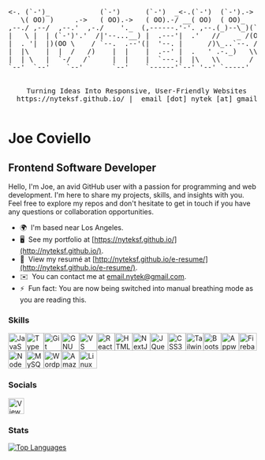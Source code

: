 <div align="center">
  <pre>                                          
<-. (`-')_            (`-')      (`-')  _<-.(`-')  (`-').->          
   \( OO) )     .->   ( OO).->   ( OO).-/ __( OO)  ( OO)_   <-.     
,--./ ,--/  ,--.'  ,-./    '._  (,------.'-'. ,--.(_)--\_)(`-')-----.
|   \ |  | (`-')'.'  /|'--...__) |  .---'|  .'   //    _ /(OO|(_\---'
|  . '|  |)(OO \    / `--.  .--'(|  '--. |      /)\_..`--. / |  '--. 
|  |\    |  |  /   /)    |  |    |  .--' |  .   ' .-._)   \\_)  .--' 
|  | \   |  `-/   /`     |  |    |  `---.|  |\   \\       / `|  |_)  
`--'  `--'    `--'       `--'    `------'`--' '--' `-----'   `--'    
  <br>
  Turning Ideas Into Responsive, User-Friendly Websites
  https://nyteksf.github.io/ |  email [dot] nytek [at] gmail.com
   </pre>      
</div>

Joe Coviello
=============================

Frontend Software Developer
---------------------------

Hello, I'm Joe, an avid GitHub user with a passion for programming and web development. I'm here to share my projects, skills, and insights with you. Feel free to explore my repos and don't hesitate to get in touch if you have any questions or collaboration opportunities.

* 🌍  I'm based near Los Angeles.
* 🖥️  See my portfolio at [https://nyteksf.github.io/](http://nyteksf.github.io/).
* 💼&nbsp;&nbsp;View my resumé at [http://nyteksf.github.io/e-resume/](http://nyteksf.github.io/e-resume/).
* ✉️  You can contact me at [email.nytek@gmail.com](mailto:email.nytek@gmail.com).
* ⚡&nbsp;&nbsp;Fun fact: You are now being switched into manual breathing mode as you are reading this.

### Skills

<p align="left">
<a href="https://developer.mozilla.org/en-US/docs/Web/JavaScript" target="_blank" rel="noreferrer"><img src="https://raw.githubusercontent.com/danielcranney/readme-generator/main/public/icons/skills/javascript-colored.svg" width="36" height="36" alt="JavaScript" title="JavaScript" /></a><a href="https://www.typescriptlang.org/" target="_blank" rel="noreferrer"><img title="TypeScript" src="https://raw.githubusercontent.com/danielcranney/readme-generator/main/public/icons/skills/typescript-colored.svg" width="36" height="36" alt="TypeScript" /></a><a href="https://git-scm.com/" target="_blank" rel="noreferrer"><img title="Git" src="https://raw.githubusercontent.com/danielcranney/readme-generator/main/public/icons/skills/git-colored.svg" width="36" height="36" alt="Git" /></a><a href="https://www.gnu.org/software/bash/" target="_blank" rel="noreferrer"><img title="BASH" src="https://raw.githubusercontent.com/danielcranney/readme-generator/main/public/icons/skills/gnubash.svg" width="36" height="36" alt="GNU Bash" /></a><a href="https://code.visualstudio.com/" target="_blank" rel="noreferrer"><img title="VS Code" src="https://raw.githubusercontent.com/danielcranney/readme-generator/main/public/icons/skills/visualstudiocode.svg" width="36" height="36" alt="VS Code" /></a><a href="https://reactjs.org/" target="_blank" rel="noreferrer"><img title="React" src="https://raw.githubusercontent.com/danielcranney/readme-generator/main/public/icons/skills/react-colored.svg" width="36" height="36" alt="React" /></a><a href="https://developer.mozilla.org/en-US/docs/Glossary/HTML5" target="_blank" rel="noreferrer"><img title="HTML5" src="https://raw.githubusercontent.com/danielcranney/readme-generator/main/public/icons/skills/html5-colored.svg" width="36" height="36" alt="HTML5" /></a><a href="https://nextjs.org/docs" target="_blank" rel="noreferrer"><img title="NextJS" src="https://raw.githubusercontent.com/danielcranney/readme-generator/main/public/icons/skills/nextjs-colored.svg" width="36" height="36" alt="NextJs" /></a><a href="https://jquery.com/" target="_blank" rel="noreferrer"><img title="JQuery" src="https://raw.githubusercontent.com/danielcranney/readme-generator/main/public/icons/skills/jquery-colored.svg" width="36" height="36" alt="JQuery" /></a><a href="https://www.w3.org/TR/CSS/#css" target="_blank" rel="noreferrer"><img title="CSS3" src="https://raw.githubusercontent.com/danielcranney/readme-generator/main/public/icons/skills/css3-colored.svg" width="36" height="36" alt="CSS3" /></a><a href="https://tailwindcss.com/" target="_blank" rel="noreferrer"><img title="TailwindCSS" src="https://raw.githubusercontent.com/danielcranney/readme-generator/main/public/icons/skills/tailwindcss-colored.svg" width="36" height="36" alt="TailwindCSS" /></a><a href="https://getbootstrap.com/" target="_blank" rel="noreferrer"><img title="Bootstrap" src="https://raw.githubusercontent.com/danielcranney/readme-generator/main/public/icons/skills/bootstrap-colored.svg" width="36" height="36" alt="Bootstrap" /></a><a href="https://appwrite.io/" target="_blank" rel="noreferrer"><img title="Appwrite" src="https://raw.githubusercontent.com/danielcranney/readme-generator/main/public/icons/skills/appwrite-colored.svg" width="36" height="36" alt="Appwrite" /></a><a href="https://firebase.google.com/" target="_blank" rel="noreferrer"><img title="Firebase" src="https://raw.githubusercontent.com/danielcranney/readme-generator/main/public/icons/skills/firebase-colored.svg" width="36" height="36" alt="Firebase" /></a><a href="https://nodejs.org/en/" target="_blank" rel="noreferrer"><img title="Node.js" src="https://raw.githubusercontent.com/danielcranney/readme-generator/main/public/icons/skills/nodejs-colored.svg" width="36" height="36" alt="NodeJS" /></a><a href="https://www.mysql.com/" target="_blank" rel="noreferrer"><img title="MySQL" src="https://raw.githubusercontent.com/danielcranney/readme-generator/main/public/icons/skills/mysql-colored.svg" width="36" height="36" alt="MySQL" /></a><a href="https://wordpress.com" target="_blank" rel="noreferrer"><img title="WordPress" src="https://raw.githubusercontent.com/danielcranney/readme-generator/main/public/icons/skills/wordpress-colored.svg" width="36" height="36" alt="Wordpress" /></a><a href="https://aws.amazon.com" target="_blank" rel="noreferrer"><img title="AWS (Beginner)" src="https://raw.githubusercontent.com/danielcranney/readme-generator/main/public/icons/skills/aws-colored.svg" width="36" height="36" alt="Amazon Web Services" /></a><a href="https://www.linux.org" target="_blank" rel="noreferrer"><img title="Linux" src="https://raw.githubusercontent.com/danielcranney/readme-generator/main/public/icons/skills/linux-colored.svg" width="36" height="36" alt="Linux" /></a>
</p>

### Socials

<p align="left"> <a href="https://www.linkedin.com/in/joseph-a-coviello" target="_blank" rel="noreferrer"> <picture> <source media="(prefers-color-scheme: dark)" srcset="https://raw.githubusercontent.com/danielcranney/readme-generator/main/public/icons/socials/linkedin-dark.svg" /> <source media="(prefers-color-scheme: light)" srcset="https://raw.githubusercontent.com/danielcranney/readme-generator/main/public/icons/socials/linkedin.svg" /> <img title="View My LinkedIn" src="https://raw.githubusercontent.com/danielcranney/readme-generator/main/public/icons/socials/linkedin.svg" width="32" height="32" /> </picture> </a></p>

### Stats

[![Top Languages](https://github-readme-stats.vercel.app/api/top-langs/?username=nyteksf&layout=compact&theme=dark)](https://github.com/nyteksf)
